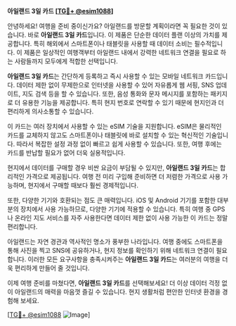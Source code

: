 **아일랜드 3일 카드 [[TG💪+ @esim1088](https://t.me/s/esim1088)]**

안녕하세요! 여행을 준비 중이신가요? 아일랜드를 방문할 계획이라면 꼭 필요한 것이 있습니다. 바로 **아일랜드 3일 카드**입니다. 이 제품은 단순한 데이터 플랜 이상의 가치를 제공합니다. 특히 해외에서 스마트폰이나 태블릿을 사용할 때 데이터 소비는 필수적입니다. 이 제품은 일상적인 여행객부터 아일랜드 내에서 강력한 네트워크 연결을 필요로 하는 사람들까지 모두에게 적합한 선택입니다.

**아일랜드 3일 카드**는 간단하게 등록하고 즉시 사용할 수 있는 모바일 네트워크 카드입니다. 데이터 제한 없이 무제한으로 인터넷을 사용할 수 있어 자유롭게 웹 서핑, SNS 업데이트, 지도 검색 등을 할 수 있습니다. 또한, 음성 통화와 문자 메시지를 포함하는 패키지로 더 유용한 기능을 제공합니다. 특히 현지 번호로 연락할 수 있기 때문에 현지인과 더 편리하게 의사소통할 수 있습니다.

이 카드는 여러 장치에서 사용할 수 있는 eSIM 기술을 지원합니다. eSIM은 물리적인 카드를 교체하지 않고도 스마트폰이나 태블릿에 바로 설치할 수 있는 혁신적인 기술입니다. 따라서 복잡한 설정 과정 없이 빠르고 쉽게 사용할 수 있습니다. 또한, 여행 후에는 카드를 반납할 필요가 없어 더욱 실용적입니다.

현지에서 데이터를 구매할 경우 비싼 요금이 부담될 수 있지만, **아일랜드 3일 카드**는 합리적인 가격으로 제공됩니다. 여행 전 미리 구입해 준비하면 더 저렴한 가격으로 사용 가능하며, 현지에서 구매할 때보다 훨씬 경제적입니다.

또한, 다양한 기기와 호환되는 점도 큰 매력입니다. iOS 및 Android 기기를 포함한 대부분의 장치에서 사용 가능하므로, 다양한 기기에 적용할 수 있습니다. 특히 여행 중 GPS나 온라인 지도 서비스를 자주 사용한다면 데이터 제한 없이 사용 가능한 이 카드는 정말 편리합니다.

아일랜드는 자연 경관과 역사적인 명소가 풍부한 나라입니다. 여행 중에도 스마트폰을 통해 사진을 찍고 SNS에 공유하거나, 현지 정보를 확인하기 위해 네트워크 연결이 필요합니다. 이러한 모든 요구사항을 충족시켜주는 **아일랜드 3일 카드**는 여러분의 여행을 더욱 편리하게 만들어 줄 것입니다.

이제 여행 준비를 마쳤다면, **아일랜드 3일 카드**를 선택해보세요! 더 이상 데이터 걱정 없이 아일랜드의 매력을 마음껏 즐길 수 있습니다. 현지 생활처럼 편안한 인터넷 환경을 경험해 보세요.

[[TG💪+ @esim1088](https://t.me/s/esim1088) ![Image](https://i.postimg.cc/Y0z9fWf4/image.png)]